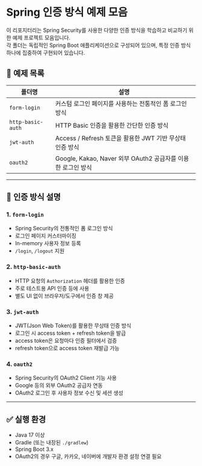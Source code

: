 # Spring 인증 방식 예제 모음

이 리포지터리는 Spring Security를 사용한 다양한 인증 방식을 학습하고 비교하기 위한 예제 프로젝트 모음입니다.  
각 폴더는 독립적인 Spring Boot 애플리케이션으로 구성되어 있으며, 특정 인증 방식 하나에 집중하여 구현되어 있습니다.

## 📁 예제 목록

| 폴더명              | 설명 |
|--------------------|------|
| `form-login`       | 커스텀 로그인 페이지를 사용하는 전통적인 폼 로그인 방식 |
| `http-basic-auth`  | HTTP Basic 인증을 활용한 간단한 인증 방식 |
| `jwt-auth`         | Access / Refresh 토큰을 활용한 JWT 기반 무상태 인증 방식 |
| `oauth2`           | Google, Kakao, Naver 외부 OAuth2 공급자를 이용한 로그인 방식 |

---

## 🔐 인증 방식 설명

### 1. `form-login`
- Spring Security의 전통적인 폼 로그인 방식
- 로그인 페이지 커스터마이징
- In-memory 사용자 정보 등록
- `/login`, `/logout` 지원

### 2. `http-basic-auth`
- HTTP 요청의 `Authorization` 헤더를 활용한 인증
- 주로 테스트용 API 인증 등에 사용
- 별도 UI 없이 브라우저/도구에서 인증 창 제공

### 3. `jwt-auth`
- JWT(Json Web Token)를 활용한 무상태 인증 방식
- 로그인 시 access token + refresh token을 발급
- access token은 요청마다 인증 필터에서 검증
- refresh token으로 access token 재발급 가능

### 4. `oauth2`
- Spring Security의 OAuth2 Client 기능 사용
- Google 등의 외부 OAuth2 공급자 연동
- OAuth2 로그인 후 사용자 정보 수신 및 세션 생성

---

## ✅ 실행 환경

- Java 17 이상
- Gradle (또는 내장된 `./gradlew`)
- Spring Boot 3.x
- OAuth2의 경우 구글, 카카오, 네이버에 개발자 환경 설정 연결 필요
